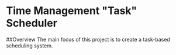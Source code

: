 # Time Management "Task" Scheduler
##Overview
The main focus of this project is to create a task-based scheduling system. 
